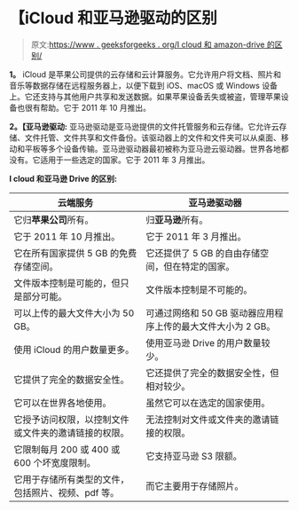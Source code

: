 # 【iCloud 和亚马逊驱动的区别

> 原文:[https://www . geeksforgeeks . org/I cloud 和 amazon-drive 的区别/](https://www.geeksforgeeks.org/difference-between-icloud-and-amazon-drive/)

**1。**
iCloud 是苹果公司提供的云存储和云计算服务。它允许用户将文档、照片和音乐等数据存储在远程服务器上，以便下载到 iOS、macOS 或 Windows 设备上。它还支持与其他用户共享和发送数据。如果苹果设备丢失或被盗，管理苹果设备也很有帮助。它于 2011 年 10 月推出。

**2。【亚马逊驱动:**
亚马逊驱动是亚马逊提供的文件托管服务和云存储。它允许云存储、文件托管、文件共享和文件备份。该驱动器上的文件和文件夹可以从桌面、移动和平板等多个设备传输。亚马逊驱动器最初被称为亚马逊云驱动器。世界各地都没有。它适用于一些选定的国家。它于 2011 年 3 月推出。

**I cloud 和亚马逊 Drive 的区别:**

| 云端服务 | 亚马逊驱动器 |
| --- | --- |
| 它归**苹果公司**所有。 | 归**亚马逊**所有。 |
| 它于 2011 年 10 月推出。 | 它于 2011 年 3 月推出。 |
| 它在所有国家提供 5 GB 的免费存储空间。 | 它还提供了 5 GB 的自由存储空间，但在特定的国家。 |
| 文件版本控制是可能的，但只是部分可能。 | 文件版本控制是不可能的。 |
| 可以上传的最大文件大小为 50 GB。 | 可通过网络和 50 GB 驱动器应用程序上传的最大文件大小为 2 GB。 |
| 使用 iCloud 的用户数量更多。 | 使用亚马逊 Drive 的用户数量较少。 |
| 它提供了完全的数据安全性。 | 它还提供了完全的数据安全性，但相对较少。 |
| 它可以在世界各地使用。 | 虽然它可以在选定的国家使用。 |
| 它授予访问权限，以控制文件或文件夹的邀请链接的权限。 | 无法控制对文件或文件夹的邀请链接的权限。 |
| 它限制每月 200 或 400 或 600 个坏宽度限制。 | 它支持亚马逊 S3 限额。 |
| 它用于存储所有类型的文件，包括照片、视频、pdf 等。 | 而它主要用于存储照片。 |